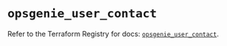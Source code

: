 # `opsgenie_user_contact`

Refer to the Terraform Registry for docs: [`opsgenie_user_contact`](https://registry.terraform.io/providers/opsgenie/opsgenie/0.6.37/docs/resources/user_contact).
